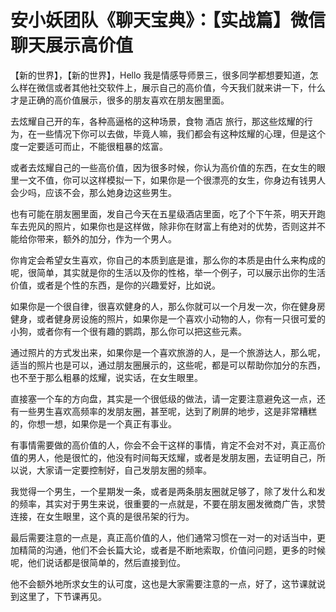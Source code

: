 # 安小妖团队《聊天宝典》：【实战篇】微信聊天展示高价值

【新的世界】，【新的世界】，Hello 我是情感导师景三，很多同学都想要知道，怎么样在微信或者其他社交软件上，展示自己的高价值，今天我们就来讲一下，什么才是正确的高价值展示，很多的朋友喜欢在朋友圈里面。

去炫耀自己开的车，各种高逼格的这种场景，食物 酒店 旅行，那这些炫耀的行为，在一些情况下你可以去做，毕竟人嘛，我们都会有这种炫耀的心理，但是这个度一定要适可而止，不能很粗暴的炫富。

或者去炫耀自己的一些高价值，因为很多时候，你认为高价值的东西，在女生的眼里一文不值，你可以这样模拟一下，如果你是一个很漂亮的女生，你身边有钱男人会少吗，应该不会，那么她身边这些男生。

也有可能在朋友圈里面，发自己今天在五星级酒店里面，吃了个下午茶，明天开跑车去兜风的照片，如果你也是这样做，除非你在财富上有绝对的优势，否则这并不能给你带来，额外的加分，作为一个男人。

你肯定会希望女生喜欢，你自己的本质到底是谁，那么你的本质是由什么来构成的呢，很简单，其实就是你的生活以及你的性格，举一个例子，可以展示出你的生活价值，或者是个性的东西，是你的兴趣爱好，比如说。

如果你是一个很自律，很喜欢健身的人，那么你就可以一个月发一次，你在健身房健身，或者健身房设施的照片，如果你是一个喜欢小动物的人，你有一只很可爱的小狗，或者你有一个很有趣的鹦鹉，那么你可以把这些元素。

通过照片的方式发出来，如果你是一个喜欢旅游的人，是一个旅游达人，那么呢，适当的照片也是可以，通过朋友圈展示的，这些呢，都是可以帮助你加分的东西，也不至于那么粗暴的炫耀，说实话，在女生眼里。

直接塞一个车的方向盘，其实是一个很低级的做法，请一定要注意避免这一点，还有一些男生喜欢高频率的发朋友圈，甚至呢，达到了刷屏的地步，这是非常糟糕的，你想一想，如果你是一个真正有事业。

有事情需要做的高价值的人，你会不会干这样的事情，肯定不会对不对，真正高价值的男人，他是很忙的，他没有时间每天炫耀，或者是发朋友圈，去证明自己，所以说，大家请一定要控制好，自己发朋友圈的频率。

我觉得一个男生，一个星期发一条，或者是两条朋友圈就足够了，除了发什么和发的频率，其实对于男生来说，很重要的一点就是，不要在朋友圈发微商广告，求赞连接，在女生眼里，这个真的是很吊架的行为。

最后需要注意的一点是，真正高价值的人，他们通常习惯在一对一的对话当中，更加精简的沟通，他们不会长篇大论，或者是不断地索取，价值问问题，更多的时候呢，他们说话都是很简单的，然后直接到位。

他不会额外地所求女生的认可度，这也是大家需要注意的一点，好了，这节课就说到这里了，下节课再见。